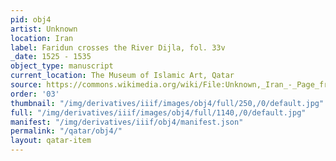 ```yaml
---
pid: obj4
artist: Unknown
location: Iran
label: Faridun crosses the River Dijla, fol. 33v
_date: 1525 - 1535
object_type: manuscript
current_location: The Museum of Islamic Art, Qatar
source: https://commons.wikimedia.org/wiki/File:Unknown,_Iran_-_Page_from_the_Shahnama_of_Shah_Tahmasp_-_Google_Art_Project.jpg
order: '03'
thumbnail: "/img/derivatives/iiif/images/obj4/full/250,/0/default.jpg"
full: "/img/derivatives/iiif/images/obj4/full/1140,/0/default.jpg"
manifest: "/img/derivatives/iiif/obj4/manifest.json"
permalink: "/qatar/obj4/"
layout: qatar-item
---
```

